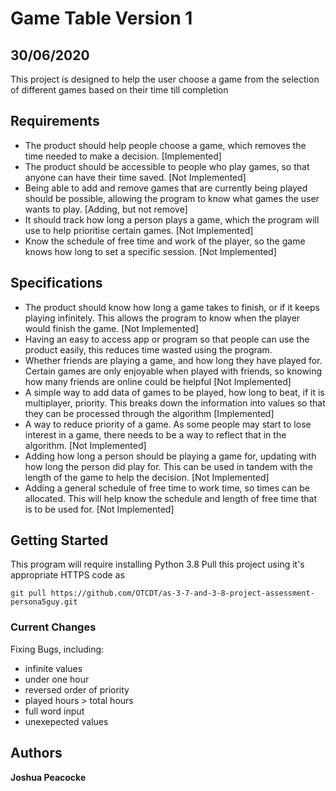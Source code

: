 # Game Table Version 1

## 30/06/2020
This project is designed to help the user choose a game from the selection of different games based on their time till completion

## Requirements
- The product should help people choose a game, which removes the time needed to make a decision. [Implemented]
- The product should be accessible to people who play games, so that anyone can have their time saved. [Not Implemented]
- Being able to add and remove games that are currently being played should be possible, allowing the program to know what games the user wants to play. [Adding, but not remove]
- It should track how long a person plays a game, which the program will use to help prioritise certain games. [Not Implemented]
- Know the schedule of free time and work of the player, so the game knows how long to set a specific session. [Not Implemented]

## Specifications
- The product should know how long a game takes to finish, or if it keeps playing infinitely. This allows the program to know when the player would finish the game. [Not Implemented]
- Having an easy to access app or program so that people can use the product easily, this reduces time wasted using the program.
- Whether friends are playing a game, and how long they have played for. Certain games are only enjoyable when played with friends, so knowing how many friends are online could be helpful [Not Implemented]
- A simple way to add data of games to be played, how long to beat, if it is multiplayer, priority. This breaks down the information into values so that they can be processed through the algorithm  [Implemented]
- A way to reduce priority of a game. As some people may start to lose interest in a game, there needs to be a way to reflect that in the algorithm. [Not Implemented]
- Adding how long a person should be playing a game for, updating with how long the person did play for. This can be used in tandem with the length of the game to help the decision. [Not Implemented]
- Adding a general schedule of free time to work time, so times can be allocated. This will help know the schedule and length of free time that is to be used for. [Not Implemented]

## Getting Started

This program will require installing Python 3.8
Pull this project using it's appropriate HTTPS code as

```
git pull https://github.com/OTCDT/as-3-7-and-3-8-project-assessment-persona5guy.git
```

### Current Changes

Fixing Bugs, including:
- infinite values
- under one hour
- reversed order of priority
- played hours > total hours
- full word input
- unexepected values

## Authors
**Joshua Peacocke**
